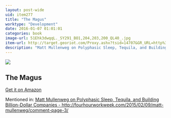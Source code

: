 ```yaml
---
layout: post-wide
uid: item277
title: "The Magus"
worktype: "Development"
date: 2016-01-07 01:01:01
categories: book
image-url: 51Ehk3dwqqL._SY291_BO1,204,203,200_QL40_.jpg
item-url: http://target.georiot.com/Proxy.ashx?tsid=14707&GR_URL=http%3A%2F%2Fwww.amazon.com%2FMagus-John-Fowles%2Fdp%2F0440351626
description: "Matt Mullenweg on Polyphasic Sleep, Tequila, and Building Billion-Dollar Companies - http://fourhourworkweek.com/2015/02/09/matt-mullenweg/comment-page-3/"
---
```

<a href="http://target.georiot.com/Proxy.ashx?tsid=14707&GR_URL=http%3A%2F%2Fwww.amazon.com%2FMagus-John-Fowles%2Fdp%2F0440351626" target="blank"><img src="../../../../img/thumbs/51Ehk3dwqqL._SY291_BO1,204,203,200_QL40_.jpg" class="prod-img"></a>
<h2>The Magus</h2>
<p><a href="http://target.georiot.com/Proxy.ashx?tsid=14707&GR_URL=http%3A%2F%2Fwww.amazon.com%2FMagus-John-Fowles%2Fdp%2F0440351626" target="blank">Get it on Amazon</a><p>
<p>Mentioned in: <a href="http://fourhourworkweek.com/2015/02/09/matt-mullenweg/comment-page-3/" target="blank">Matt Mullenweg on Polyphasic Sleep, Tequila, and Building Billion-Dollar Companies - http://fourhourworkweek.com/2015/02/09/matt-mullenweg/comment-page-3/</a></p>
